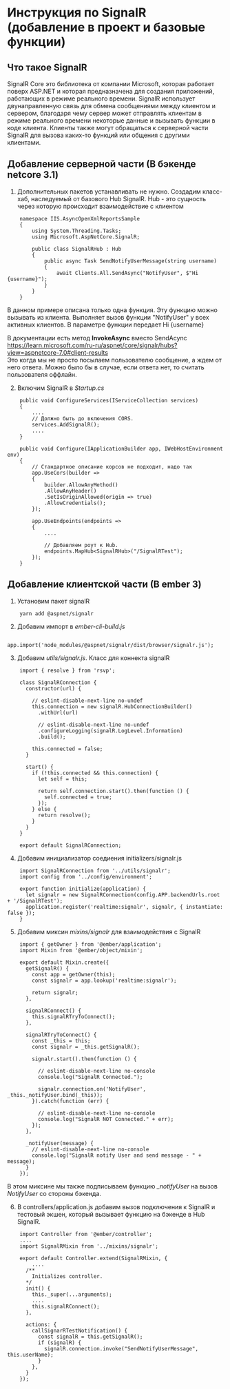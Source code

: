 # Инструкция по SignalR (добавление в проект и базовые функции)

## Что такое SignalR

SignalR Core это библиотека от компании Microsoft, которая работает поверх ASP.NET и которая предназначена для создания приложений, работающих в режиме реального времени. SignalR использует двунаправленную связь для обмена сообщениями между клиентом и сервером, благодаря чему сервер может отправлять клиентам в режиме реального времени некоторые данные и вызывать функции в коде клиента. Клиенты также могут обращаться к серверной части SignalR для вызова каких-то функций или общения с другими клиентами.

## Добавление серверной части (В бэкенде netcore 3.1)

1) Дополнительных пакетов устанавливать не нужно. Создадим класс-хаб, наследуемый от базового Hub SignalR. Hub - это сущность через которую происходит взаимодействие с клиентом
```
    namespace IIS.AsyncOpenXmlReportsSample
    {
        using System.Threading.Tasks;
        using Microsoft.AspNetCore.SignalR;
    
    	public class SignalRHub : Hub
        {
            public async Task SendNotifyUserMessage(string username)
            {
                await Clients.All.SendAsync("NotifyUser", $"Hi {username}");
            }
        }
    }
```

В данном примере описана только одна функция. Эту функцию можно вызывать из клиента. Выполняет вызов функции "NotifyUser" у всех активных клиентов. В параметре функции передает Hi {username}

В документации есть метод **InvokeAsync** вместо SendAcync
</br>https://learn.microsoft.com/ru-ru/aspnet/core/signalr/hubs?view=aspnetcore-7.0#client-results
</br>Это когда мы не просто посылаем пользователю сообщение, а ждем от него ответа. Можно было бы в случае, если ответа нет, то считать пользователя оффлайн.

2) Включим SignalR в *Startup.cs*

```
    public void ConfigureServices(IServiceCollection services)
    {
    	....
    	// Должно быть до включения CORS.
    	services.AddSignalR();
    	....
    }
    
    public void Configure(IApplicationBuilder app, IWebHostEnvironment env)
    {
    	// Стандартное описание корсов не подходит, надо так
    	app.UseCors(builder =>
    	{
    		builder.AllowAnyMethod()
    		.AllowAnyHeader()
    		.SetIsOriginAllowed(origin => true)
    		.AllowCredentials();
    	});
    
    	app.UseEndpoints(endpoints =>
    	{
    		....
    
    		// Добавляем роут к Hub.
    		endpoints.MapHub<SignalRHub>("/SignalRTest");
    	});
    }
```

## Добавление клиентской части (В ember 3)

1) Установим пакет signalR

```
    yarn add @aspnet/signalr
```

2) Добавим импорт в *ember-cli-build.js*

```
      app.import('node_modules/@aspnet/signalr/dist/browser/signalr.js');
```

3) Добавим *utils/signalr.js*. Класс для коннекта signalR

```
    import { resolve } from 'rsvp';
    
    class SignalRConnection {
      constructor(url) {
    
        // eslint-disable-next-line no-undef
        this.connection = new signalR.HubConnectionBuilder()
          .withUrl(url)
    
          // eslint-disable-next-line no-undef
          .configureLogging(signalR.LogLevel.Information)
          .build();
    
        this.connected = false;
      }
    
      start() {
        if (!this.connected && this.connection) {
          let self = this;
    
          return self.connection.start().then(function () {
            self.connected = true;
          });
        } else {
          return resolve();
        }
      }
    }
    
    export default SignalRConnection;
```

4) Добавим инициализатор соедиения initializers/signalr.js

```
    import SignalRConnection from '../utils/signalr';
    import config from '../config/environment';
    
    export function initialize(application) {
      let signalr = new SignalRConnection(config.APP.backendUrls.root + '/SignalRTest');
      application.register('realtime:signalr', signalr, { instantiate: false });
    }
```

5) Добавим миксин *mixins/signalr* для взаимодействия с SignalR

```
    import { getOwner } from '@ember/application';
    import Mixin from '@ember/object/mixin';
    
    export default Mixin.create({
      getSignalR() {
        const app = getOwner(this);
        const signalr = app.lookup('realtime:signalr');
    
        return signalr;
      },
      
      signalRConnect() {
        this.signalRTryToConnect();
      },
    
      signalRTryToConnect() {
        const _this = this;
        const signalr = _this.getSignalR();
    
        signalr.start().then(function () {
    
          // eslint-disable-next-line no-console
          console.log("SignalR Connected.");
    
          signalr.connection.on('NotifyUser', _this._notifyUser.bind(_this));
        }).catch(function (err) {
    
          // eslint-disable-next-line no-console
          console.log("SignalR NOT Connected." + err);
        });
      },
    
      _notifyUser(message) {
        // eslint-disable-next-line no-console
        console.log("SignalR notify User and send message - " + message);
      }
    });
```

В этом миксине мы также подписываем функцию *_notifyUser*   на вызов *NotifyUser* со стороны бэкенда.

6)  В controllers/application.js добавим вызов подключения к SignalR и тестовый экшен, который вызывает функцию на бэкенде в Hub SignalR.

```
    import Controller from '@ember/controller';
    ....
    import SignalRMixin from '../mixins/signalr';
    
    export default Controller.extend(SignalRMixin, {
    	....
      /**
        Initializes controller.
      */
      init() {
        this._super(...arguments);
    	....
        this.signalRConnect();
      },
    
      actions: {
        callSignarRTestNotification() {
          const signalR = this.getSignalR();
          if (signalR) {
            signalR.connection.invoke("SendNotifyUserMessage", this.userName);
          }
        },
      }
    });
```
